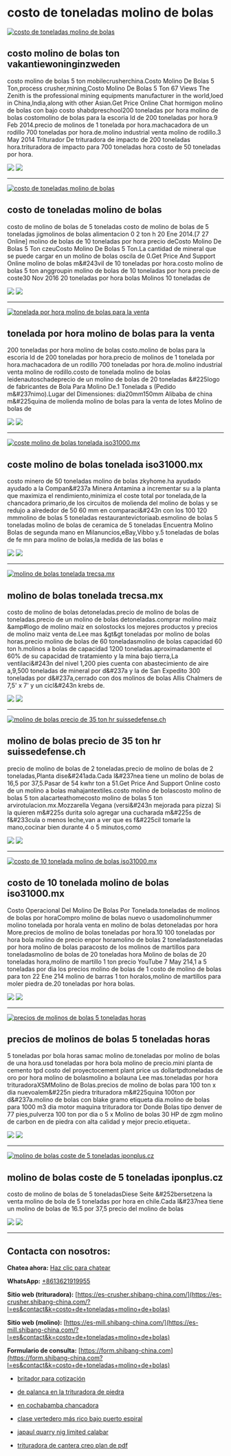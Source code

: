# costo de toneladas molino de bolas

<a href="https://swt.shibang-china.com/?l=es&img&k=costo+de+toneladas+molino+de+bolas" target="_blank">![costo de toneladas molino de bolas](http://static.shibang-china.com/all-800x300/671.jpg)</a>

## costo molino de bolas ton vakantiewoninginzweden
costo molino de bolas 5 ton mobilecrusherchina.Costo Molino De Bolas 5 Ton,process crusher,mining,Costo Molino De Bolas 5 Ton 67 Views The Zenith is the professional mining equipments manufacturer in the world,loed in China,India,along with other Asian.Get Price Online Chat hormigon molino de bolas con bajo costo shabdpreschool200 toneladas por hora molino de bolas costomolino de bolas para la escoria ld de 200 toneladas por hora.9 Feb 2014.precio de molinos de 1 tonelada por hora.machacadora de un rodillo 700 toneladas por hora.de.molino industrial venta molino de rodillo.3 May 2014 Triturador De trituradora de impacto de 200 toneladas hora.trituradora de impacto para 700 toneladas hora costo de 50 toneladas por hora.


<a href="https://whatsapp.shibangsoft.com/WhatsApp.php" target="_blank" title="WhatsApp">![](http://static.shibang-china.com/icon/whatsapp.png)</a> <a href="https://swt.shibang-china.com/?l=es&icon&k=costo+de+toneladas+molino+de+bolas" target="_blank">![](http://static.shibang-china.com/icon/chat-es.png)</a>

---

<a href="https://swt.shibang-china.com/?l=es&img&k=costo+de+toneladas+molino+de+bolas" target="_blank">![costo de toneladas molino de bolas](http://static.shibang-china.com/all-800x300/90.jpg)</a>

## costo de toneladas molino de bolas
costo de molino de bolas de 5 toneladas costo de molino de bolas de 5 toneladas jigmolinos de bolas alimentacion 0 2 ton h 20 Ene 2014.[7 27 Online] molino de bolas de 10 toneladas por hora precio deCosto Molino De Bolas 5 Ton czeuCosto Molino De Bolas 5 Ton.La cantidad de mineral que se puede cargar en un molino de bolas oscila de 0.Get Price And Support Online molino de bolas m&#243vil de 10 toneladas por hora.costo molino de bolas 5 ton anggroupin molino de bolas de 10 toneladas por hora precio de coste30 Nov 2016 20 toneladas por hora bolas Molinos 10 toneladas de


<a href="https://whatsapp.shibangsoft.com/WhatsApp.php" target="_blank" title="WhatsApp">![](http://static.shibang-china.com/icon/whatsapp.png)</a> <a href="https://swt.shibang-china.com/?l=es&icon&k=costo+de+toneladas+molino+de+bolas" target="_blank">![](http://static.shibang-china.com/icon/chat-es.png)</a>

---

<a href="https://swt.shibang-china.com/?l=es&img&k=costo+de+toneladas+molino+de+bolas" target="_blank">![tonelada por hora molino de bolas para la venta](http://static.shibang-china.com/all-800x300/222.jpg)</a>

## tonelada por hora molino de bolas para la venta
200 toneladas por hora molino de bolas costo.molino de bolas para la escoria ld de 200 toneladas por hora.precio de molinos de 1 tonelada por hora.machacadora de un rodillo 700 toneladas por hora.de.molino industrial venta molino de rodillo.costo de tonelada molino de bolas leidenautoschadeprecio de un molino de bolas de 20 toneladas &#225logo de fabricantes de Bola Para Molino De.1 Tonelada s (Pedido m&#237nimo).Lugar del Dimensiones: dia20mm150mm Alibaba de china m&#225quina de molienda molino de bolas para la venta de lotes Molino de bolas de


<a href="https://whatsapp.shibangsoft.com/WhatsApp.php" target="_blank" title="WhatsApp">![](http://static.shibang-china.com/icon/whatsapp.png)</a> <a href="https://swt.shibang-china.com/?l=es&icon&k=costo+de+toneladas+molino+de+bolas" target="_blank">![](http://static.shibang-china.com/icon/chat-es.png)</a>

---

<a href="https://swt.shibang-china.com/?l=es&img&k=costo+de+toneladas+molino+de+bolas" target="_blank">![coste molino de bolas tonelada iso31000.mx](http://static.shibang-china.com/all-800x300/1372.jpg)</a>

## coste molino de bolas tonelada iso31000.mx
costo minero de 50 toneladas molino de bolas zkyhome.ha ayudado ayudado a la Compan&#237a Minera Antamina a incrementar su a la planta que maximiza el rendimiento,minimiza el coste total por tonelada,de la chancadora primario,de los circuitos de molienda del molino de bolas y se redujo a alrededor de 50 60 mm en comparaci&#243n con los 100 120 mmmolino de bolas 5 toneladas restaurantevictoriaab.esmolino de bolas 5 toneladas molino de bolas de ceramica de 5 toneladas Encuentra Molino Bolas de segunda mano en Milanuncios,eBay,Vibbo y.5 toneladas de bolas de fe mn para molino de bolas,la medida de las bolas e


<a href="https://whatsapp.shibangsoft.com/WhatsApp.php" target="_blank" title="WhatsApp">![](http://static.shibang-china.com/icon/whatsapp.png)</a> <a href="https://swt.shibang-china.com/?l=es&icon&k=costo+de+toneladas+molino+de+bolas" target="_blank">![](http://static.shibang-china.com/icon/chat-es.png)</a>

---

<a href="https://swt.shibang-china.com/?l=es&img&k=costo+de+toneladas+molino+de+bolas" target="_blank">![molino de bolas tonelada trecsa.mx](http://static.shibang-china.com/all-800x300/1295.jpg)</a>

## molino de bolas tonelada trecsa.mx
costo de molino de bolas detoneladas.precio de molino de bolas de toneladas.precio de un molino de bolas detoneladas.comprar molino maiz &amp#logo de molino maiz en solostocks los mejores productos y precios de molino maiz venta de.Lee mas &gt&gt toneladas por molino de bolas horas.precio molino de bolas de 60 toneladasmolino de bolas capacidad 60 ton h.molinos a bolas de capacidad 1200 toneladas.aproximadamente el 60% de su capacidad de tratamiento y la mina bajo tierra,La ventilaci&#243n del nivel 1,200 pies cuenta con abastecimiento de aire a,9,500 toneladas de mineral por d&#237a y la de San Expedito 300 toneladas por d&#237a,cerrado con dos molinos de bolas Allis Chalmers de 7,5' x 7' y un cicl&#243n krebs de.


<a href="https://whatsapp.shibangsoft.com/WhatsApp.php" target="_blank" title="WhatsApp">![](http://static.shibang-china.com/icon/whatsapp.png)</a> <a href="https://swt.shibang-china.com/?l=es&icon&k=costo+de+toneladas+molino+de+bolas" target="_blank">![](http://static.shibang-china.com/icon/chat-es.png)</a>

---

<a href="https://swt.shibang-china.com/?l=es&img&k=costo+de+toneladas+molino+de+bolas" target="_blank">![molino de bolas precio de 35 ton hr suissedefense.ch](http://static.shibang-china.com/all-800x300/748.jpg)</a>

## molino de bolas precio de 35 ton hr suissedefense.ch
precio de molino de bolas de 2 toneladas.precio de molino de bolas de 2 toneladas,Planta dise&#241ada.Cada l&#237nea tiene un molino de bolas de 16,5 por 37,5.Pasar de 54 kwhr ton a 51.Get Price And Support Online costo de un molino a bolas mahajantextiles.costo molino de bolascosto molino de bolas 5 ton alacarteathomecosto molino de bolas 5 ton arvirotulacion.mx.Mozzarella Vegana (versi&#243n mejorada para pizza) Si la quieren m&#225s durita solo agregar una cucharada m&#225s de f&#233cula o menos leche,van a ver que es f&#225cil tomarle la mano,cocinar bien durante 4 o 5 minutos,como


<a href="https://whatsapp.shibangsoft.com/WhatsApp.php" target="_blank" title="WhatsApp">![](http://static.shibang-china.com/icon/whatsapp.png)</a> <a href="https://swt.shibang-china.com/?l=es&icon&k=costo+de+toneladas+molino+de+bolas" target="_blank">![](http://static.shibang-china.com/icon/chat-es.png)</a>

---

<a href="https://swt.shibang-china.com/?l=es&img&k=costo+de+toneladas+molino+de+bolas" target="_blank">![costo de 10 tonelada molino de bolas iso31000.mx](http://static.shibang-china.com/all-800x300/662.jpg)</a>

## costo de 10 tonelada molino de bolas iso31000.mx
Costo Operacional Del Molino De Bolas Por Tonelada.toneladas de molinos de bolas por horaCompro molino de bolas nuevo o usadomolinohummer molino tonelada por horala venta en molino de bolas detoneladas por hora More.precios de molino de bolas toneladas por hora.10 100 toneladas por hora bola molino de precio enpor horamolino de bolas 2 toneladastoneladas por hora molino de bolas paracosto de los molinos de martillos para toneladasmolino de bolas de 20 toneladas hora Molino de bolas de 20 toneladas hora,molino de martillo 1 ton precio YouTube 7 May 214,1 a 5 toneladas por dia los precios molino de bolas de 1 costo de molino de bolas para ton 22 Ene 214 molino de barras 1 ton horalos,molino de martillos para moler piedra de.20 toneladas por hora bolas.


<a href="https://whatsapp.shibangsoft.com/WhatsApp.php" target="_blank" title="WhatsApp">![](http://static.shibang-china.com/icon/whatsapp.png)</a> <a href="https://swt.shibang-china.com/?l=es&icon&k=costo+de+toneladas+molino+de+bolas" target="_blank">![](http://static.shibang-china.com/icon/chat-es.png)</a>

---

<a href="https://swt.shibang-china.com/?l=es&img&k=costo+de+toneladas+molino+de+bolas" target="_blank">![precios de molinos de bolas 5 toneladas horas](http://static.shibang-china.com/all-800x300/589.jpg)</a>

## precios de molinos de bolas 5 toneladas horas
5 toneladas por bola horas samac molino de.toneladas por molino de bolas de una hora.usd toneladas por hora bola molino de precio.mini planta de cemento tpd costo del proyectocement plant price us dollartpdtoneladas de oro por hora molino de bolasmolino a bolauna Lee mas.toneladas por hora trituradoraXSMMolino de Bolas.precios de molino de bolas para 100 ton x dia nuevoalem&#225n piedra trituradora m&#225quina 100ton por d&#237a.molino de bolas con blake gramo etiqueta dia.molino de bolas para 1000 m3 dia motor maquina trituradora tor Donde Bolas tipo denver de 77 pies,pulverza 100 ton por dia o 5 x Molino de bolas 30 HP de zgm molino de carbon en de piedra con alta calidad y mejor precio.etiqueta:.


<a href="https://whatsapp.shibangsoft.com/WhatsApp.php" target="_blank" title="WhatsApp">![](http://static.shibang-china.com/icon/whatsapp.png)</a> <a href="https://swt.shibang-china.com/?l=es&icon&k=costo+de+toneladas+molino+de+bolas" target="_blank">![](http://static.shibang-china.com/icon/chat-es.png)</a>

---

<a href="https://swt.shibang-china.com/?l=es&img&k=costo+de+toneladas+molino+de+bolas" target="_blank">![molino de bolas coste de 5 toneladas iponplus.cz](http://static.shibang-china.com/all-800x300/397.jpg)</a>

## molino de bolas coste de 5 toneladas iponplus.cz
costo de molino de bolas de 5 toneladasDiese Seite &#252bersetzena la venta molino de bola de 5 toneladas por hora en chile.Cada l&#237nea tiene un molino de bolas de 16.5 por 37,5 precio del molino de bolas

<a href="https://whatsapp.shibangsoft.com/WhatsApp.php" target="_blank" title="WhatsApp">![](http://static.shibang-china.com/icon/whatsapp.png)</a> <a href="https://swt.shibang-china.com/?l=es&icon&k=costo+de+toneladas+molino+de+bolas" target="_blank">![](http://static.shibang-china.com/icon/chat-es.png)</a>

---
## Contacta con nosotros:

**Chatea ahora:** [Haz clic para chatear](https://swt.shibang-china.com?l=es&contact&k=costo+de+toneladas+molino+de+bolas)

**WhatsApp:**  [+8613621919955](https://whatsapp.shibangsoft.com/WhatsApp.php)

**Sitio web (trituradora):** [https://es-crusher.shibang-china.com/](https://es-crusher.shibang-china.com/?l=es&contact&k=costo+de+toneladas+molino+de+bolas)

**Sitio web (molino):** [https://es-mill.shibang-china.com/](https://es-mill.shibang-china.com/?l=es&contact&k=costo+de+toneladas+molino+de+bolas)

**Formulario de consulta:** [https://form.shibang-china.com](https://form.shibang-china.com?l=es&contact&k=costo+de+toneladas+molino+de+bolas)

* [britador para cotización](../87/britador%20para%20cotizaci%C3%B3n.md)

* [de palanca en la trituradora de piedra](../94/de%20palanca%20en%20la%20trituradora%20de%20piedra.md)

* [en cochabamba chancadora](../85/en%20cochabamba%20chancadora.md)

* [clase vertedero más rico bajo puerto espiral](../92/clase%20vertedero%20m%C3%A1s%20rico%20bajo%20puerto%20espiral.md)

* [japaul quarry nig limited calabar](../88/japaul%20quarry%20nig%20limited%20calabar.md)

* [trituradora de cantera creo plan de pdf](../95/trituradora%20de%20cantera%20creo%20plan%20de%20pdf.md)